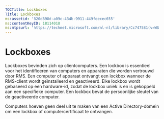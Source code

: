 ```yaml
---
TOCTitle: Lockboxes
Title: Lockboxes
ms:assetid: '820d398d-a09c-434b-9911-449feecec655'
ms:contentKeyID: 18114018
ms:mtpsurl: 'https://technet.microsoft.com/nl-nl/library/Cc747581(v=WS.10)'
---
```


Lockboxes
=========

Lockboxes bevinden zich op clientcomputers. Een lockbox is essentieel voor het identificeren van computers en apparaten die worden vertrouwd door RMS. Een computer of apparaat ontvangt een lockbox wanneer de RMS-client wordt geïnstalleerd en geactiveerd. Elke lockbox wordt gebaseerd op een hardware-id, zodat de lockbox uniek is en is gekoppeld aan een specifieke computer. Een lockbox bevat de persoonlijke sleutel van de geactiveerde computer.

Computers hoeven geen deel uit te maken van een Active Directory-domein om een lockbox of computercertificaat te ontvangen.
